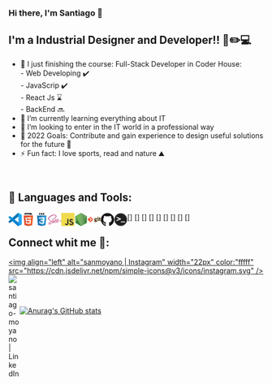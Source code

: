 ### Hi there, I'm Santiago 👋

## I'm a Industrial Designer and Developer!! 🧠✏️💻

- 🔭 I just finishing the course: Full-Stack Developer in Coder House: <br/> - Web Developing ✔️ <br/> - JavaScrip ✔️ <br/> - React Js ⌛ <br/> - BackEnd 🔜
- 🌱 I’m currently learning everything about IT
- 👯 I’m looking to enter in the IT world in a professional way
- 🥅 2022 Goals: Contribute and gain experience to design useful solutions for the future 🌌
- ⚡ Fun fact: I love sports, read and nature ⛰️

<br/>

## 🧰 Languages and Tools:

[<img align="left" alt="Visual Studio Code" width="26px" src="https://raw.githubusercontent.com/github/explore/80688e429a7d4ef2fca1e82350fe8e3517d3494d/topics/visual-studio-code/visual-studio-code.png" />]
[<img align="left" alt="HTML5" width="26px" src="https://raw.githubusercontent.com/github/explore/80688e429a7d4ef2fca1e82350fe8e3517d3494d/topics/html/html.png" />]
[<img align="left" alt="CSS3" width="26px" src="https://raw.githubusercontent.com/github/explore/80688e429a7d4ef2fca1e82350fe8e3517d3494d/topics/css/css.png" />]
[<img align="left" alt="Sass" width="26px" src="https://raw.githubusercontent.com/github/explore/80688e429a7d4ef2fca1e82350fe8e3517d3494d/topics/sass/sass.png" />]
[<img align="left" alt="JavaScript" width="26px" src="https://raw.githubusercontent.com/github/explore/80688e429a7d4ef2fca1e82350fe8e3517d3494d/topics/javascript/javascript.png" />]
[<img align="left" alt="Node.js" width="26px" src="https://raw.githubusercontent.com/github/explore/80688e429a7d4ef2fca1e82350fe8e3517d3494d/topics/nodejs/nodejs.png" />]
[<img align="left" alt="Git" width="26px" src="https://raw.githubusercontent.com/github/explore/80688e429a7d4ef2fca1e82350fe8e3517d3494d/topics/git/git.png" />]
[<img align="left" alt="GitHub" width="26px" src="https://raw.githubusercontent.com/github/explore/78df643247d429f6cc873026c0622819ad797942/topics/github/github.png" />]
[<img align="left" alt="Terminal" width="26px" src="https://raw.githubusercontent.com/github/explore/80688e429a7d4ef2fca1e82350fe8e3517d3494d/topics/terminal/terminal.png" />]

## Connect whit me 🔗:

[<img align="left" alt="sanmoyano | Instagram" width="22px" color:"fffff"  src="https://cdn.jsdelivr.net/npm/simple-icons@v3/icons/instagram.svg" />][instagram]
[<img align="left" alt="santiago-moyano | LinkedIn" width="22px"  src="https://cdn.jsdelivr.net/npm/simple-icons@v3/icons/linkedin.svg" />][linkedin]

<br/>
<br/>

[![Anurag's GitHub stats](https://github-readme-stats.vercel.app/api?username=sanmoyano)](https://github.com/sanmoyano/github-readme-stats)

[linkedin]: https://www.linkedin.com/in/santiago-moyano/
[instagram]: https://www.instagram.com/sanmoyano/?hl=es
